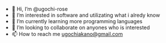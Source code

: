- 👋 Hi, I’m @ugochi-rose
- 👀 I’m interested in software and utilizating what i alredy know 
- 🌱 I’m currently learning more programming languages
- 💞️ I’m looking to collaborate on anyones who is interested
- 📫 How to reach me ugochiakano@gmail.com

<!---
ugochi-rose/ugochi-rose is a ✨ special ✨ repository because its `README.md` (this file) appears on your GitHub profile.
You can click the Preview link to take a look at your changes.
--->
